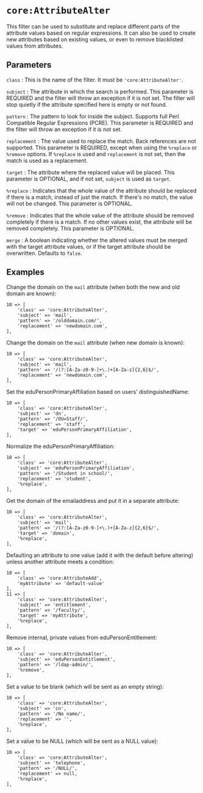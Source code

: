 `core:AttributeAlter`
=====================

This filter can be used to substitute and replace different parts of the attribute values based on regular expressions.
It can also be used to create new attributes based on existing values, or even to remove blacklisted values from
attributes.

Parameters
----------

`class`
:   This is the name of the filter.
    It must be `'core:AttributeAlter'`.

`subject`
:   The attribute in which the search is performed.
    This parameter is REQUIRED and the filter will throw an exception if it is not set. The filter will
    stop quietly if the attribute specified here is empty or not found.
    
`pattern`
:   The pattern to look for inside the subject. Supports full Perl Compatible Regular Expressions (PCRE).
    This parameter is REQUIRED and the filter will throw an exception if it is not set.
    
`replacement`
:   The value used to replace the match. Back references are not supported.
    This parameter is REQUIRED, except when using the `%replace` or `%remove` options. If `%replace` is used and
    `replacement` is not set, then the match is used as a replacement.
    
`target`
:   The attribute where the replaced value will be placed.
    This parameter is OPTIONAL, and if not set, `subject` is used as `target`.

`%replace`
:   Indicates that the whole value of the attribute should be replaced if there is a match,
    instead of just the match. If there's no match, the value will not be changed. This parameter is OPTIONAL.

`%remove`
:   Indicates that the whole value of the attribute should be removed completely if there is a match.
    If no other values exist, the attribute will be removed completely.
    This parameter is OPTIONAL.

`merge`
:   A boolean indicating whether the altered values must be merged with the
    target attribute values, or if the target attribute should be overwritten.
    Defaults to `false`.
    
Examples
--------

Change the domain on the `mail` attribute (when both the new and old domain are known):

    10 => [
        'class' => 'core:AttributeAlter',
        'subject' => 'mail',
        'pattern' => '/olddomain.com/',
        'replacement' => 'newdomain.com',
    ],

Change the domain on the `mail` attribute (when new domain is known):

    10 => [
        'class' => 'core:AttributeAlter',
        'subject' => 'mail',
        'pattern' => '/(?:[A-Za-z0-9-]+\.)+[A-Za-z]{2,6}$/',
        'replacement' => 'newdomain.com',
    ],
    
Set the eduPersonPrimaryAffiliation based on users' distinguishedName:

    10 => [
        'class' => 'core:AttributeAlter',
        'subject' => 'dn',
        'pattern' => '/OU=Staff/',
        'replacement' => 'staff',
        'target' => 'eduPersonPrimaryAffiliation',
    ],
    
Normalize the eduPersonPrimaryAffiliation:

    10 => [
        'class' => 'core:AttributeAlter',
        'subject' => 'eduPersonPrimaryAffiliation',
        'pattern' => '/Student in school/',
        'replacement' => 'student',
        '%replace',
    ],
    
Get the domain of the emailaddress and put it in a separate attribute:

    10 => [
        'class' => 'core:AttributeAlter',
        'subject' => 'mail',
        'pattern' => '/(?:[A-Za-z0-9-]+\.)+[A-Za-z]{2,6}$/',
        'target' => 'domain',
        '%replace',
    ],

Defaulting an attribute to one value (add it with the default before altering)
unless another attribute meets a condition:

    10 => [
        'class' => 'core:AttributeAdd',
        'myAttribute' => 'default-value'
    ],
    11 => [
        'class' => 'core:AttributeAlter',
        'subject' => 'entitlement',
        'pattern' => '/faculty/',
        'target' => 'myAttribute',
        '%replace',
    ],
 
Remove internal, private values from eduPersonEntitlement:

    10 => [
        'class' => 'core:AttributeAlter',
        'subject' => 'eduPersonEntitlement',
        'pattern' => '/ldap-admin/',
        '%remove',
    ],

Set a value to be blank (which will be sent as an empty string):

    10 => [
        'class' => 'core:AttributeAlter',
        'subject' => 'cn',
        'pattern' => '/No name/',
        'replacement' => '',
        '%replace',
    ],

Set a value to be NULL (which will be sent as a NULL value):

    10 => [
        'class' => 'core:AttributeAlter',
        'subject' => 'telephone',
        'pattern' => '/NULL/',
        'replacement' => null,
        '%replace',
    ],
